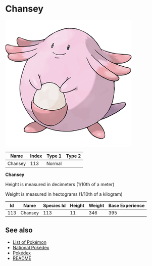 # Chansey


![Chansey](images/113.png)

| **Name** | **Index** | **Type 1** | **Type 2** |
|----|----|----|----|
| Chansey | 113 | Normal  |  |

**Chansey** 


Height is measured in decimeters (1/10th of a meter)

Weight is measured in hectograms (1/10th of a kilogram)

| **Id** | **Name** | **Species Id** | **Height** | **Weight** | **Base Experience** |
|--------|----------|----------------|------------|------------|---------------------|
| 113 | Chansey | 113 | 11 | 346 | 395 |


## See also

- [List of Pokémon](../pokemon.md)
- [National Pokédex](../national_pokedex.md)
- [Pokédex](../pokedex.md)
- [README](../README.md)
